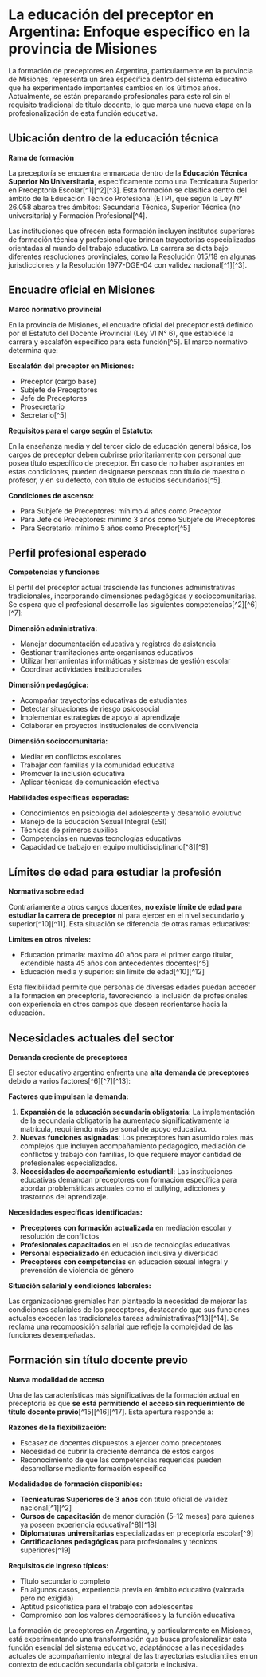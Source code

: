 

# La educación del preceptor en Argentina: Enfoque específico en la provincia de Misiones

La formación de preceptores en Argentina, particularmente en la provincia de Misiones, representa un área específica dentro del sistema educativo que ha experimentado importantes cambios en los últimos años. Actualmente, se están preparando profesionales para este rol sin el requisito tradicional de título docente, lo que marca una nueva etapa en la profesionalización de esta función educativa.

## Ubicación dentro de la educación técnica

**Rama de formación**

La preceptoría se encuentra enmarcada dentro de la **Educación Técnica Superior No Universitaria**, específicamente como una Tecnicatura Superior en Preceptoría Escolar[^1][^2][^3]. Esta formación se clasifica dentro del ámbito de la Educación Técnico Profesional (ETP), que según la Ley N° 26.058 abarca tres ámbitos: Secundaria Técnica, Superior Técnica (no universitaria) y Formación Profesional[^4].

Las instituciones que ofrecen esta formación incluyen institutos superiores de formación técnica y profesional que brindan trayectorias especializadas orientadas al mundo del trabajo educativo. La carrera se dicta bajo diferentes resoluciones provinciales, como la Resolución 015/18 en algunas jurisdicciones y la Resolución 1977-DGE-04 con validez nacional[^1][^3].

## Encuadre oficial en Misiones

**Marco normativo provincial**

En la provincia de Misiones, el encuadre oficial del preceptor está definido por el Estatuto del Docente Provincial (Ley VI N° 6), que establece la carrera y escalafón específico para esta función[^5]. El marco normativo determina que:

**Escalafón del preceptor en Misiones:**

- Preceptor (cargo base)
- Subjefe de Preceptores
- Jefe de Preceptores
- Prosecretario
- Secretario[^5]

**Requisitos para el cargo según el Estatuto:**

En la enseñanza media y del tercer ciclo de educación general básica, los cargos de preceptor deben cubrirse prioritariamente con personal que posea título específico de preceptor. En caso de no haber aspirantes en estas condiciones, pueden designarse personas con título de maestro o profesor, y en su defecto, con título de estudios secundarios[^5].

**Condiciones de ascenso:**

- Para Subjefe de Preceptores: mínimo 4 años como Preceptor
- Para Jefe de Preceptores: mínimo 3 años como Subjefe de Preceptores
- Para Secretario: mínimo 5 años como Preceptor[^5]


## Perfil profesional esperado

**Competencias y funciones**

El perfil del preceptor actual trasciende las funciones administrativas tradicionales, incorporando dimensiones pedagógicas y sociocomunitarias. Se espera que el profesional desarrolle las siguientes competencias[^2][^6][^7]:

**Dimensión administrativa:**

- Manejar documentación educativa y registros de asistencia
- Gestionar tramitaciones ante organismos educativos
- Utilizar herramientas informáticas y sistemas de gestión escolar
- Coordinar actividades institucionales

**Dimensión pedagógica:**

- Acompañar trayectorias educativas de estudiantes
- Detectar situaciones de riesgo psicosocial
- Implementar estrategias de apoyo al aprendizaje
- Colaborar en proyectos institucionales de convivencia

**Dimensión sociocomunitaria:**

- Mediar en conflictos escolares
- Trabajar con familias y la comunidad educativa
- Promover la inclusión educativa
- Aplicar técnicas de comunicación efectiva

**Habilidades específicas esperadas:**

- Conocimientos en psicología del adolescente y desarrollo evolutivo
- Manejo de la Educación Sexual Integral (ESI)
- Técnicas de primeros auxilios
- Competencias en nuevas tecnologías educativas
- Capacidad de trabajo en equipo multidisciplinario[^8][^9]


## Límites de edad para estudiar la profesión

**Normativa sobre edad**

Contrariamente a otros cargos docentes, **no existe límite de edad para estudiar la carrera de preceptor** ni para ejercer en el nivel secundario y superior[^10][^11]. Esta situación se diferencia de otras ramas educativas:

**Límites en otros niveles:**

- Educación primaria: máximo 40 años para el primer cargo titular, extendible hasta 45 años con antecedentes docentes[^5]
- Educación media y superior: sin límite de edad[^10][^12]

Esta flexibilidad permite que personas de diversas edades puedan acceder a la formación en preceptoría, favoreciendo la inclusión de profesionales con experiencia en otros campos que deseen reorientarse hacia la educación.

## Necesidades actuales del sector

**Demanda creciente de preceptores**

El sector educativo argentino enfrenta una **alta demanda de preceptores** debido a varios factores[^6][^7][^13]:

**Factores que impulsan la demanda:**

1. **Expansión de la educación secundaria obligatoria**: La implementación de la secundaria obligatoria ha aumentado significativamente la matrícula, requiriendo más personal de apoyo educativo.
2. **Nuevas funciones asignadas**: Los preceptores han asumido roles más complejos que incluyen acompañamiento pedagógico, mediación de conflictos y trabajo con familias, lo que requiere mayor cantidad de profesionales especializados.
3. **Necesidades de acompañamiento estudiantil**: Las instituciones educativas demandan preceptores con formación específica para abordar problemáticas actuales como el bullying, adicciones y trastornos del aprendizaje.

**Necesidades específicas identificadas:**

- **Preceptores con formación actualizada** en mediación escolar y resolución de conflictos
- **Profesionales capacitados** en el uso de tecnologías educativas
- **Personal especializado** en educación inclusiva y diversidad
- **Preceptores con competencias** en educación sexual integral y prevención de violencia de género

**Situación salarial y condiciones laborales:**

Las organizaciones gremiales han planteado la necesidad de mejorar las condiciones salariales de los preceptores, destacando que sus funciones actuales exceden las tradicionales tareas administrativas[^13][^14]. Se reclama una recomposición salarial que refleje la complejidad de las funciones desempeñadas.

## Formación sin título docente previo

**Nueva modalidad de acceso**

Una de las características más significativas de la formación actual en preceptoría es que **se está permitiendo el acceso sin requerimiento de título docente previo**[^15][^16][^17]. Esta apertura responde a:

**Razones de la flexibilización:**

- Escasez de docentes dispuestos a ejercer como preceptores
- Necesidad de cubrir la creciente demanda de estos cargos
- Reconocimiento de que las competencias requeridas pueden desarrollarse mediante formación específica

**Modalidades de formación disponibles:**

- **Tecnicaturas Superiores de 3 años** con título oficial de validez nacional[^1][^2]
- **Cursos de capacitación** de menor duración (5-12 meses) para quienes ya poseen experiencia educativa[^8][^18]
- **Diplomaturas universitarias** especializadas en preceptoría escolar[^9]
- **Certificaciones pedagógicas** para profesionales y técnicos superiores[^19]

**Requisitos de ingreso típicos:**

- Título secundario completo
- En algunos casos, experiencia previa en ámbito educativo (valorada pero no exigida)
- Aptitud psicofística para el trabajo con adolescentes
- Compromiso con los valores democráticos y la función educativa

La formación de preceptores en Argentina, y particularmente en Misiones, está experimentando una transformación que busca profesionalizar esta función esencial del sistema educativo, adaptándose a las necesidades actuales de acompañamiento integral de las trayectorias estudiantiles en un contexto de educación secundaria obligatoria e inclusiva.

